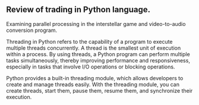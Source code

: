 ## Review of trading in Python language.

Examining parallel processing in the interstellar game and video-to-audio conversion program.

Threading in Python refers to the capability of a program to execute multiple threads concurrently. A thread is the smallest unit of execution within a process. By using threads, a Python program can perform multiple tasks simultaneously, thereby improving performance and responsiveness, especially in tasks that involve I/O operations or blocking operations.

Python provides a built-in threading module, which allows developers to create and manage threads easily. With the threading module, you can create threads, start them, pause them, resume them, and synchronize their execution.
